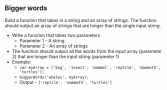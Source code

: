 
## Bigger words

Build a function that takes in a string and an array of strings. The function should output an array of strings that are longer than the single input string.

- Write a function that takes two parameters
	- Parameter 1 - A string
	- Parameter 2 - An array of strings
- The function should output all the words from the input array (parameter 2) that are longer than the input string (parameter 1)
- Example:
	- `var myArray = ['bug', 'insect', 'mammal', 'reptile', 'mammoth', 'turtles'];`
	- `biggerWords('whales', myArray);`
	- Output - `['reptile', 'mammoth', 'turtles']`
